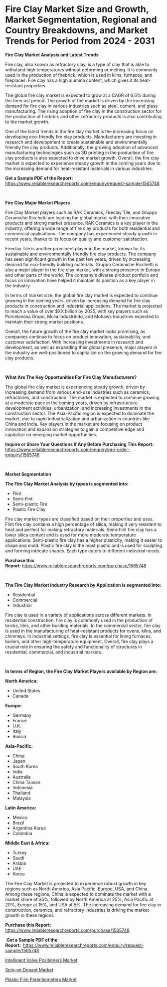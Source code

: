<p><h1>Fire Clay Market Size and Growth, Market Segmentation, Regional and Country Breakdowns, and Market Trends for Period from 2024 -  2031</h1></p><p><strong>Fire Clay Market Analysis and Latest Trends</strong></p>
<p><p>Fire clay, also known as refractory clay, is a type of clay that is able to withstand high temperatures without deforming or melting. It is commonly used in the production of firebrick, which is used in kilns, furnaces, and fireplaces. Fire clay has a high alumina content, which gives it its heat-resistant properties.</p><p>The global fire clay market is expected to grow at a CAGR of 6.6% during the forecast period. The growth of the market is driven by the increasing demand for fire clay in various industries such as steel, cement, and glass manufacturing. The rising adoption of fire clay in the construction sector for the production of firebrick and other refractory products is also contributing to the market growth.</p><p>One of the latest trends in the fire clay market is the increasing focus on developing eco-friendly fire clay products. Manufacturers are investing in research and development to create sustainable and environmentally friendly fire clay products. Additionally, the growing adoption of advanced manufacturing technologies such as 3D printing in the production of fire clay products is also expected to drive market growth. Overall, the fire clay market is expected to experience steady growth in the coming years due to the increasing demand for heat-resistant materials in various industries.</p></p>
<p><strong>Get a Sample PDF of the Report:&nbsp;</strong> <a href="https://www.reliableresearchreports.com/enquiry/request-sample/1565748">https://www.reliableresearchreports.com/enquiry/request-sample/1565748</a></p>
<p>&nbsp;</p>
<p><strong>Fire Clay Major Market Players</strong></p>
<p><p>Fire Clay Market players such as RAK Ceramics, Fireclay Tile, and Gruppo Ceramiche Ricchetti are leading the global market with their innovative products and strong market presence. RAK Ceramics is a key player in the industry, offering a wide range of fire clay products for both residential and commercial applications. The company has experienced steady growth in recent years, thanks to its focus on quality and customer satisfaction.</p><p>Fireclay Tile is another prominent player in the market, known for its sustainable and environmentally friendly fire clay products. The company has seen significant growth in the past few years, driven by increasing demand for eco-friendly building materials. Gruppo Ceramiche Ricchetti is also a major player in the fire clay market, with a strong presence in Europe and other parts of the world. The company's diverse product portfolio and focus on innovation have helped it maintain its position as a key player in the industry.</p><p>In terms of market size, the global fire clay market is expected to continue growing in the coming years, driven by increasing demand for fire clay products in construction and industrial applications. The market is projected to reach a value of over $XX billion by 2025, with key players such as Porcelanosa Grupo, Mulia Industrindo, and Mohawk Industries expected to maintain their strong market positions.</p><p>Overall, the future growth of the fire clay market looks promising, as companies continue to focus on product innovation, sustainability, and customer satisfaction. With increasing investments in research and development, as well as expanding their global presence, major players in the industry are well-positioned to capitalize on the growing demand for fire clay products.</p></p>
<p>&nbsp;</p>
<p><strong>What Are The Key Opportunities For Fire Clay Manufacturers?</strong></p>
<p><p>The global fire clay market is experiencing steady growth, driven by increasing demand from various end-use industries such as ceramics, refractories, and construction. The market is expected to continue growing at a moderate pace in the coming years, driven by infrastructure development activities, urbanization, and increasing investments in the construction sector. The Asia-Pacific region is expected to dominate the market, due to rapid industrialization and urbanization in countries like China and India. Key players in the market are focusing on product innovation and expansion strategies to gain a competitive edge and capitalize on emerging market opportunities.</p></p>
<p><strong>Inquire or Share Your Questions If Any Before Purchasing This Report:</strong> <a href="https://www.reliableresearchreports.com/enquiry/pre-order-enquiry/1565748">https://www.reliableresearchreports.com/enquiry/pre-order-enquiry/1565748</a></p>
<p>&nbsp;</p>
<p><strong>Market Segmentation</strong></p>
<p><strong>The Fire Clay Market Analysis by types is segmented into:</strong></p>
<p><ul><li>Flint</li><li>Semi-flint</li><li>Semi-plastic Fire</li><li>Plastic Fire Clay</li></ul></p>
<p><p>Fire clay market types are classified based on their properties and uses. Flint fire clay contains a high percentage of silica, making it very resistant to heat and perfect for making refractory materials. Semi-flint fire clay has a lower silica content and is used for more moderate temperature applications. Semi-plastic fire clay has a higher plasticity, making it easier to shape and mold. Plastic fire clay is the most plastic and is used for sculpting and forming intricate shapes. Each type caters to different industrial needs.</p></p>
<p><strong>Purchase this Report:&nbsp;</strong><a href="https://www.reliableresearchreports.com/purchase/1565748">https://www.reliableresearchreports.com/purchase/1565748</a></p>
<p>&nbsp;</p>
<p><strong>The Fire Clay Market Industry Research by Application is segmented into:</strong></p>
<p><ul><li>Residential</li><li>Commercial</li><li>Industrial</li></ul></p>
<p><p>Fire clay is used in a variety of applications across different markets. In residential construction, fire clay is commonly used in the production of bricks, tiles, and other building materials. In the commercial sector, fire clay is used in the manufacturing of heat-resistant products for ovens, kilns, and chimneys. In industrial settings, fire clay is essential for lining furnaces, boilers, and other high-temperature equipment. Overall, fire clay plays a crucial role in ensuring the safety and functionality of structures in residential, commercial, and industrial markets.</p></p>
<p>&nbsp;</p>
<p><strong>In terms of Region, the Fire Clay Market Players available by Region are:</strong></p>
<p>
    <p> <strong> North America: </strong>
        <ul>
            <li>United States</li>
            <li>Canada</li>
        </ul>
        </p> 
    <p> <strong> Europe: </strong>
        <ul>
            <li>Germany</li>
            <li>France</li>
            <li>U.K.</li>
            <li>Italy</li>
            <li>Russia</li>
        </ul>
        </p> 
    <p> <strong> Asia-Pacific: </strong>
        <ul>
            <li>China</li>
            <li>Japan</li>
            <li>South Korea</li>
            <li>India</li>
            <li>Australia</li>
            <li>China Taiwan</li>
            <li>Indonesia</li>
            <li>Thailand</li>
            <li>Malaysia</li>
        </ul>
        </p> 
    <p> <strong> Latin America: </strong>
        <ul>
            <li>Mexico</li>
            <li>Brazil</li>
            <li>Argentina Korea</li>
            <li>Colombia</li>
        </ul>
        </p> 
    <p> <strong> Middle East & Africa: </strong>
        <ul>
            <li>Turkey</li>
            <li>Saudi</li>
            <li>Arabia</li>
            <li>UAE</li>
            <li>Korea</li>
        </ul>
    </p>
    </p>
<p><p>The Fire Clay Market is projected to experience robust growth in key regions such as North America, Asia Pacific, Europe, USA, and China. Among these regions, China is expected to dominate the market with a market share of 35%, followed by North America at 25%, Asia Pacific at 20%, Europe at 15%, and USA at 5%. The increasing demand for fire clay in construction, ceramics, and refractory industries is driving the market growth in these regions.</p></p>
<p><strong>Purchase this Report: </strong><a href="https://www.reliableresearchreports.com/purchase/1565748">https://www.reliableresearchreports.com/purchase/1565748</a></p>
<p>&nbsp;<strong>Get a Sample PDF of the Report:&nbsp;&nbsp;</strong><a href="https://www.reliableresearchreports.com/enquiry/request-sample/1565748">https://www.reliableresearchreports.com/enquiry/request-sample/1565748</a></p>
<p><strong></strong></p>
<p><p><a href="https://view.publitas.com/reportprime-1/intelligent-valve-positioners-market-size-evaluating-its-market-trends-growth-and-projections-2023-2030/">Intelligent Valve Positioners Market</a></p><p><a href="https://view.publitas.com/reportprime-1/spin-on-dopant-market-growth-market-trends-covid-19-impact-and-forecasts-for-period-from-2023-2030/">Spin-on Dopant Market</a></p><p><a href="https://view.publitas.com/reportprime-1/plastic-film-potentiometers-market-offer-valuable-insights-into-market-size-market-share-market-trends-and-projections-spanning-from-2023-to-2030/">Plastic Film Potentiometers Market</a></p></p>